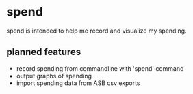 # spend

spend is intended to help me record and visualize my spending.

## planned features

* record spending from commandline with 'spend' command
* output graphs of spending
* import spending data from ASB csv exports
